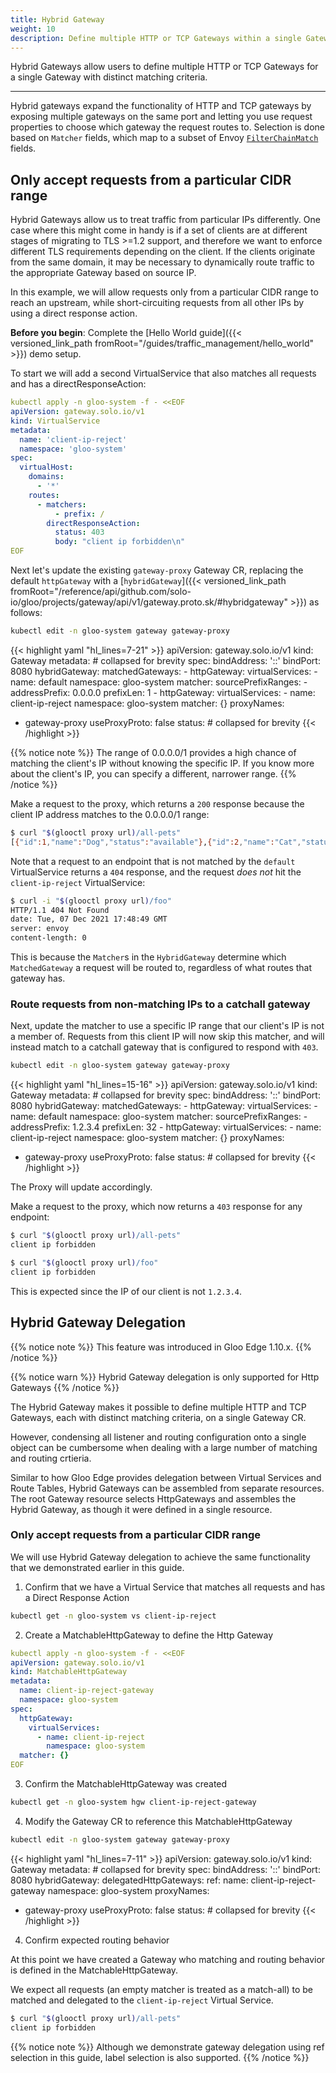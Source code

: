 ```yaml
---
title: Hybrid Gateway
weight: 10
description: Define multiple HTTP or TCP Gateways within a single Gateway
---
```


Hybrid Gateways allow users to define multiple HTTP or TCP Gateways for a single Gateway with distinct matching criteria. 

---

Hybrid gateways expand the functionality of HTTP and TCP gateways by exposing multiple gateways on the same port and letting you use request properties to choose which gateway the request routes to.
Selection is done based on `Matcher` fields, which map to a subset of Envoy [`FilterChainMatch`](https://www.envoyproxy.io/docs/envoy/latest/api-v3/config/listener/v3/listener_components.proto#config-listener-v3-filterchainmatch) fields.

## Only accept requests from a particular CIDR range

Hybrid Gateways allow us to treat traffic from particular IPs differently.
One case where this might come in handy is if a set of clients are at different stages of migrating to TLS >=1.2 support, and therefore we want to enforce different TLS requirements depending on the client.
If the clients originate from the same domain, it may be necessary to dynamically route traffic to the appropriate Gateway based on source IP.

In this example, we will allow requests only from a particular CIDR range to reach an upstream, while short-circuiting requests from all other IPs by using a direct response action.

**Before you begin**: Complete the [Hello World guide]({{< versioned_link_path fromRoot="/guides/traffic_management/hello_world" >}}) demo setup.

To start we will add a second VirtualService that also matches all requests and has a directResponseAction:

```yaml
kubectl apply -n gloo-system -f - <<EOF
apiVersion: gateway.solo.io/v1
kind: VirtualService
metadata:
  name: 'client-ip-reject'
  namespace: 'gloo-system'
spec:
  virtualHost:
    domains:
      - '*'
    routes:
      - matchers:
          - prefix: /
        directResponseAction:
          status: 403
          body: "client ip forbidden\n"
EOF
```


Next let's update the existing `gateway-proxy` Gateway CR, replacing the default `httpGateway` with a [`hybridGateway`]({{< versioned_link_path fromRoot="/reference/api/github.com/solo-io/gloo/projects/gateway/api/v1/gateway.proto.sk/#hybridgateway" >}}) as follows:
```bash
kubectl edit -n gloo-system gateway gateway-proxy
```

{{< highlight yaml "hl_lines=7-21" >}}
apiVersion: gateway.solo.io/v1
kind: Gateway
metadata: # collapsed for brevity
spec:
  bindAddress: '::'
  bindPort: 8080
  hybridGateway:
    matchedGateways:
      - httpGateway:
          virtualServices:
            - name: default
              namespace: gloo-system
        matcher:
          sourcePrefixRanges:
            - addressPrefix: 0.0.0.0
              prefixLen: 1
      - httpGateway:
          virtualServices:
            - name: client-ip-reject
              namespace: gloo-system
        matcher: {}
  proxyNames:
  - gateway-proxy
  useProxyProto: false
status: # collapsed for brevity
{{< /highlight >}}

{{% notice note %}}
The range of 0.0.0.0/1 provides a high chance of matching the client's IP without knowing the specific IP. If you know more about the client's IP, you can specify a different, narrower range.
{{% /notice %}}

Make a request to the proxy, which returns a `200` response because the client IP address matches to the 0.0.0.0/1 range:

```bash
$ curl "$(glooctl proxy url)/all-pets"
[{"id":1,"name":"Dog","status":"available"},{"id":2,"name":"Cat","status":"pending"}]
```

Note that a request to an endpoint that is not matched by the `default` VirtualService returns a `404` response, and the request _does not_ hit the `client-ip-reject` VirtualService:
```bash
$ curl -i "$(glooctl proxy url)/foo"
HTTP/1.1 404 Not Found
date: Tue, 07 Dec 2021 17:48:49 GMT
server: envoy
content-length: 0
```
This is because the `Matcher`s in the `HybridGateway` determine which `MatchedGateway` a request will be routed to, regardless of what routes that gateway has.

### Route requests from non-matching IPs to a catchall gateway 
Next, update the matcher to use a specific IP range that our client's IP is not a member of. Requests from this client IP will now skip this matcher, and will instead match to a catchall gateway that is configured to respond with `403`.

```bash
kubectl edit -n gloo-system gateway gateway-proxy
```
{{< highlight yaml "hl_lines=15-16" >}}
apiVersion: gateway.solo.io/v1
kind: Gateway
metadata: # collapsed for brevity
spec:
  bindAddress: '::'
  bindPort: 8080
  hybridGateway:
    matchedGateways:
      - httpGateway:
          virtualServices:
            - name: default
              namespace: gloo-system
        matcher:
          sourcePrefixRanges:
            - addressPrefix: 1.2.3.4
              prefixLen: 32
      - httpGateway:
          virtualServices:
            - name: client-ip-reject
              namespace: gloo-system
        matcher: {}
  proxyNames:
  - gateway-proxy
  useProxyProto: false
status: # collapsed for brevity
{{< /highlight >}}

The Proxy will update accordingly.

Make a request to the proxy, which now returns a `403` response for any endpoint:

```bash
$ curl "$(glooctl proxy url)/all-pets"
client ip forbidden
```

```bash
$ curl "$(glooctl proxy url)/foo"
client ip forbidden
```

This is expected since the IP of our client is not `1.2.3.4`.

## Hybrid Gateway Delegation

{{% notice note %}}
This feature was introduced in Gloo Edge 1.10.x.
{{% /notice %}}

{{% notice warn %}}
Hybrid Gateway delegation is only supported for Http Gateways
{{% /notice %}}


The Hybrid Gateway makes it possible to define multiple HTTP and TCP Gateways, each with distinct matching criteria, on a single Gateway CR.

However, condensing all listener and routing configuration onto a single object can be cumbersome when dealing with a large number of matching and routing crtieria.

Similar to how Gloo Edge provides delegation between Virtual Services and Route Tables, Hybrid Gateways can be assembled from separate resources. The root Gateway resource selects HttpGateways and assembles the Hybrid Gateway, as though it were defined in a single resource.


### Only accept requests from a particular CIDR range

We will use Hybrid Gateway delegation to achieve the same functionality that we demonstrated earlier in this guide.

1. Confirm that we have a Virtual Service that matches all requests and has a Direct Response Action
```bash
kubectl get -n gloo-system vs client-ip-reject
```

2. Create a MatchableHttpGateway to define the Http Gateway
```yaml
kubectl apply -n gloo-system -f - <<EOF
apiVersion: gateway.solo.io/v1
kind: MatchableHttpGateway
metadata:
  name: client-ip-reject-gateway
  namespace: gloo-system
spec:
  httpGateway:
    virtualServices:
      - name: client-ip-reject
        namespace: gloo-system
  matcher: {}
EOF
```

3. Confirm the MatchableHttpGateway was created
```bash
kubectl get -n gloo-system hgw client-ip-reject-gateway
```

4. Modify the Gateway CR to reference this MatchableHttpGateway
```bash
kubectl edit -n gloo-system gateway gateway-proxy
```
{{< highlight yaml "hl_lines=7-11" >}}
apiVersion: gateway.solo.io/v1
kind: Gateway
metadata: # collapsed for brevity
spec:
  bindAddress: '::'
  bindPort: 8080
  hybridGateway:
    delegatedHttpGateways:
      ref:
        name: client-ip-reject-gateway
        namespace: gloo-system
  proxyNames:
  - gateway-proxy
  useProxyProto: false
status: # collapsed for brevity
{{< /highlight >}}
    
4. Confirm expected routing behavior

At this point we have created a Gateway who matching and routing behavior is defined in the MatchableHttpGateway.

We expect all requests (an empty matcher is treated as a match-all) to be matched and delegated to the `client-ip-reject` Virtual Service.

```bash
$ curl "$(glooctl proxy url)/all-pets"
client ip forbidden
```

{{% notice note %}}
Although we demonstrate gateway delegation using ref selection in this guide, label selection is also supported.
{{% /notice %}}